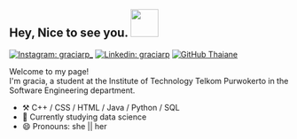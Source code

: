 <h2> Hey, Nice to see you. <img src="https://media.giphy.com/media/mGcNjsfWAjY5AEZNw6/giphy.gif" width="50"></h2>

[![Instagram: graciarp_](https://img.shields.io/twitter/url?&label=graciarp_&logo=Instagram&style=social&url=https%3A%2F%2Fwww.instagram.com%2Fgraciarp_%2F)](https://www.instagram.com/graciarp_/)
[![Linkedin: graciarp](https://img.shields.io/twitter/url?color=Blue&label=graciarp_&logo=Linkedin&style=social&url=https%3A%2F%2Fwww.linkedin.com%2Fin%2Fgracia-rizka-pasfica-a22247220%2F)](https://www.linkedin.com/in/gracia-rizka-pasfica-a22247220/)
[![GitHub Thaiane](https://img.shields.io/twitter/url?color=%23FFF000&label=Ciagracias&logo=Github&style=social&url=https%3A%2F%2Fgithub.com%2Fciagracias)](https://github.com/ciagracias)


<p>Welcome to my page! <br/> I'm gracia, a student at the Institute of Technology Telkom Purwokerto in the Software Engineering department. </p>

- :hammer_and_pick: C++ / CSS / HTML / Java / Python / SQL
- :seedling: Currently studying data science
- 😄 Pronouns: she || her
